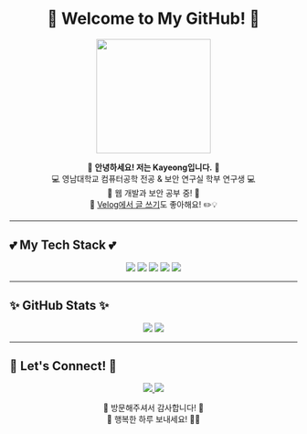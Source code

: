 <h1 align="center">🌸 Welcome to My GitHub! 🌸</h1>

<p align="center">
  <img src="https://media.giphy.com/media/xThta1SVbFNEFLCWcU/giphy.gif" width="200"/>
</p>

<p align="center">
  🎀 <b>안녕하세요! 저는 Kayeong입니다.</b> 🎀<br>
  💻 영남대학교 컴퓨터공학 전공 & 보안 연구실 학부 연구생 💻<br>
  🌱 웹 개발과 보안 공부 중! 🌱<br>
  📖 <a href="https://velog.io/@keepg0ing/posts">Velog에서 글 쓰기</a>도 좋아해요! ✏️💡
</p>

---

## 💕 My Tech Stack 💕
<p align="center">
  <img src="https://img.shields.io/badge/C-A8B9CC?style=for-the-badge&logo=c&logoColor=white"/>
  <img src="https://img.shields.io/badge/Python-3776AB?style=for-the-badge&logo=python&logoColor=white"/>
  <img src="https://img.shields.io/badge/JavaScript-F7DF1E?style=for-the-badge&logo=javascript&logoColor=black"/>
  <img src="https://img.shields.io/badge/React-61DAFB?style=for-the-badge&logo=react&logoColor=black"/>
  <img src="https://img.shields.io/badge/Linux-FCC624?style=for-the-badge&logo=linux&logoColor=black"/>
</p>

---

## ✨ GitHub Stats ✨
<p align="center">
  <img src="https://github-readme-stats.vercel.app/api?username=kayeong97&show_icons=true&theme=tokyonight"/>
  <img src="https://github-readme-streak-stats.herokuapp.com/?user=kayeong97&theme=tokyonight"/>
</p>

---

## 🌸 Let's Connect! 🌸
<p align="center">
  <a href="https://velog.io/@keepg0ing/posts">
    <img src="https://img.shields.io/badge/Velog-20C997?style=for-the-badge&logo=velog&logoColor=white"/>
  </a>
  <a href="mailto:your-email@example.com">
    <img src="https://img.shields.io/badge/Gmail-D14836?style=for-the-badge&logo=gmail&logoColor=white"/>
  </a>
</p>

<p align="center">
  🎀 방문해주셔서 감사합니다! 🎀<br>
  🐰 행복한 하루 보내세요! 🌷✨
</p>
